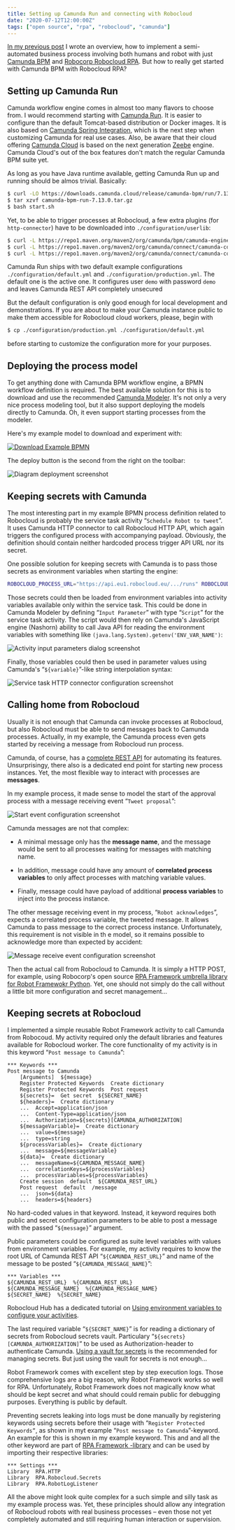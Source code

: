 ```yaml
---
title: Setting up Camunda Run and connecting with Robocloud
date: "2020-07-12T12:00:00Z"
tags: ["open source", "rpa", "robocloud", "camunda"]
---
```


[In my previous post](/2020/07/camunda-robocloud/) I wrote an overview, how to implement a semi-automated business process involving both humans and robot with just [Camunda BPM](https://camunda.com/) and [Robocorp Robocloud RPA](https://hub.robocorp.com/). But how to really get started with Camunda BPM with Robocloud RPA?

Setting up Camunda Run
----------------------

Camunda workflow engine comes in almost too many flavors to choose from. I would recommend starting with [Camunda Run](https://docs.camunda.org/manual/latest/user-guide/camunda-bpm-run/). It is easier to configure than the default Tomcat-based distribution or Docker images. It is also based on [Camunda Spring Integration](https://docs.camunda.org/manual/latest/user-guide/spring-boot-integration/), which is the next step when customizing Camunda for real use cases. Also, be aware that their cloud offering [Camunda Cloud](https://camunda.com/products/cloud/) is based on the next generation [Zeebe](https://zeebe.io/) engine. Camunda Cloud's out of the box features don't match the regular Camunda BPM suite yet.

As long as you have Java runtime available, getting Camunda Run up and running should be almos trivial. Basically:

```bash
$ curl -LO https://downloads.camunda.cloud/release/camunda-bpm/run/7.13/camunda-bpm-run-7.13.0.tar.gz
$ tar xzvf camunda-bpm-run-7.13.0.tar.gz
$ bash start.sh
```

Yet, to be able to trigger processes at Robocloud, a few extra plugins (for `http-connector`) have to be downloaded into `./configuration/userlib`:

```bash
$ curl -L https://repo1.maven.org/maven2/org/camunda/bpm/camunda-engine-plugin-connect/7.13.0/camunda-engine-plugin-connect-7.13.0.jar -o ./configuration/userlib/camunda-engine-plugin-connect-7.13.0.jar
$ curl -L https://repo1.maven.org/maven2/org/camunda/connect/camunda-connect-core/1.4.0/camunda-connect-core-1.4.0.jar -o ./configuration/userlib/camunda-connect-core-1.4.0.jar
$ curl -L https://repo1.maven.org/maven2/org/camunda/connect/camunda-connect-connectors-all/1.4.0/camunda-connect-connectors-all-1.4.0.jar -o ./configuration/userlib/camunda-connect-connectors-all-1.4.0.jar
```

Camunda Run ships with two default example configurations `./configuration/default.yml` and `./configuration/production.yml`. The default one is the active one. It configures user `demo` with password `demo` and leaves Camunda REST API completely unsecured

But the default configuration is only good enough for local development and demonstrations. If you are about to make your Camunda instance public to make them accessible for Robocloud cloud workers, please, begin with

```bash
$ cp ./configuration/production.yml ./configuration/default.yml
```

before starting to customize the configuration more for your purposes.


Deploying the process model
---------------------------

To get anything done with Camunda BPM workflow engine, a BPMN workflow definition is required. The best available solution for this is to download and use the recommended [Camunda Modeler](https://camunda.com/download/modeler/). It's not only a very nice process modeling tool, but it also support deploying the models directly to Camunda. Oh, it even support starting processes from the modeler.

Here's my example model to download and experiment with:

[![Download Example BPMN](tweet-approval-process.png)](tweet-approval-process.bpmn)

The deploy button is the second from the right on the toolbar:

![Diagram deployment screenshot](camunda-modeler-deploy.png)


Keeping secrets with Camunda
----------------------------

The most interesting part in my example BPMN process definition related to Robocloud is probably the service task activity “`Schedule Robot to tweet`”. It uses Camunda HTTP connector to call Robocloud HTTP API, which again triggers the configured process with accompanying payload. Obviously, the definition should contain neither hardcoded process trigger API URL nor its secret.

One possible solution for keeping secrets with Camunda is to pass those secrets as environment variables when starting the engine:

```bash
ROBOCLOUD_PROCESS_URL="https://api.eu1.robocloud.eu/.../runs" ROBOCLOUD_PROCESS_SECRET="secret" bash start.sh
```

Those secrets could then be loaded from environment variables into activity variables available only within the service task. This could be done in Camunda Modeler by defining “`Input Parameter`” with type  “`Script`” for the service task activity. The script would then rely on Camunda's JavaScript engine (Nashorn) ability to call Java API for reading the environment variables with something like `(java.lang.System).getenv('ENV_VAR_NAME')`:

![Activity input parameters dialog screenshot](camunda-connector-secret.png)

Finally, those variables could then be used in parameter values using Camunda's “`${variable}`”-like string interpolation syntax:

![Service task HTTP connector configuration screenshot](camunda-service-task.png)


Calling home from Robocloud
---------------------------

Usually it is not enough that Camunda can invoke processes at Robocloud, but also Robocloud must be able to send messages back to Camunda processes. Actually, in my example, the Camunda process even gets started by receiving a message from Robocloud run process.

Camunda, of course, has a [complete REST API](https://docs.camunda.org/manual/latest/reference/rest/) for automating its features. Unsurprisingy, there also is a dedicated end point for starting new process instances. Yet, the most flexible way to interact with processes are **messages**.

In my example process, it made sense to model the start of the approval process with a message receiving event “`Tweet proposal`”:

![Start event configuration screenshot](camunda-start-event.png)

Camunda messages are not that complex:

* A minimal message only has the **message name**, and the message would be sent to all processes waiting for messages with matching name.

* In addition, message could have any amount of **correlated process variables** to only affect processes with matching variable values.

* Finally, message could have payload of additional **process variables** to inject into the process instance.

The other message receiving event in my process, “`Robot acknowledges`”, expects a correlated process variable, the tweeted message. It allows Camunda to pass message to the correct process instance. Unfortunately, this requirement is not visible in th e model, so it remains possible to acknowledge more than expected by accident:

![Message receive event configuration screenshot](camunda-receive-event.png)

Then the actual call from Robocloud to Camunda. It is simply a HTTP POST, for example, using Robocorp's open source [RPA Framework umbrella library for Robot Framewokr Python](https://rpaframework.org/libraries/http/). Yet, one should not simply do the call without a little bit more configuration and secret management...


Keeping secrets at Robocloud
----------------------------

I implemented a simple reusable Robot Framework activity to call Camunda from Robocoud. My activity required only the default libraries and features available for Robocloud worker. The core functionality of my activity is in this keyword “`Post message to Camunda`”:

```robotframework
*** Keywords ***
Post message to Camunda
    [Arguments]  ${message}
    Register Protected Keywords  Create dictionary
    Register Protected Keywords  Post request
    ${secrets}=  Get secret  ${SECRET_NAME}
    ${headers}=  Create dictionary
    ...  Accept=application/json
    ...  Content-Type=application/json
    ...  Authorization=${secrets}[CAMUNDA_AUTHORIZATION]
    ${messageVariable}=  Create dictionary
    ...  value=${message}
    ...  type=string
    ${processVariables}=  Create dictionary
    ...  message=${messageVariable}
    ${data}=  Create dictionary
    ...  messageName=${CAMUNDA_MESSAGE_NAME}
    ...  correlationKeys=${processVariables}
    ...  processVariables=${processVariables}
    Create session  default  ${CAMUNDA_REST_URL}
    Post request  default  /message
    ...  json=${data}
    ...  headers=${headers}
```

No hard-coded values in that keyword. Instead, it keyword requires both public and secret configuration parameters to be able to post a message with the passed “`${message}`” argument.

Public parameters could be configured as suite level variables with values from environment variables. For example, my activity requires to know the root URL of Camunda REST API “`${CAMUNDA_REST_URL}`” and name of the message to be posted “`${CAMUNDA_MESSAGE_NAME}`”:

```robotframework
*** Variables ***
${CAMUNDA_REST_URL}  %{CAMUNDA_REST_URL}
${CAMUNDA_MESSAGE_NAME}  %{CAMUNDA_MESSAGE_NAME}
${SECRET_NAME}  %{SECRET_NAME}
```

Robocloud Hub has a dedicated tutorial on [Using environment variables to configure your activities](https://hub.robocorp.com/knowledge-base/articles/configuring-activities-using-environment-variables/).

The last required variable “`${SECRET_NAME}`” is for reading a dictionary of secrets from Robocloud secrets vault. Particulary “`${secrets}[CAMUNDA_AUTHORIZATION]`” to be used as Authorization-header to authenticate Camunda. [Using a vault for secrets](https://hub.robocorp.com/knowledge-base/articles/vault/) is the recommended for managing secrets. But just using the vault for secrets is not enough...

Robot Framework comes with excellent step by step execution logs. Those comprehensive logs are a big reason, why Robot Framework works so well for RPA. Unfortunately, Robot Framework does not magically know what should be kept secret and what should could remain public for debugging purposes. Everything is public by default.

Preventing secrets leaking into logs must be done manually by registering keywords using secrets before their usage with “`Register Protected Keywords”`, as shown in myt example “`Post message to Camunda`”-keyword. An example for this is shown in my example keyword. This and and all the other keyword are part of [RPA Framework -library](https://rpaframework.org/) and can be used by importing their respective libraries:

```robotframework
*** Settings ***
Library  RPA.HTTP
Library  RPA.Robocloud.Secrets
Library  RPA.RobotLogListener
```

All the above might look quite complex for a such simple and silly task as my example process was. Yet, these principles should allow any integration of Robocloud robots with real business processes – even those not yet completely automated and still requiring human interaction or supervision.
